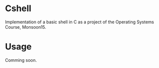 # Cshell
Implementation of a basic shell in C as a project of the Operating Systems Course, Monsoon15.
# Usage
Comming soon.
